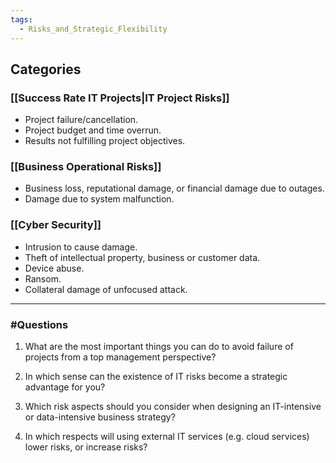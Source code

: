 ```yaml
---
tags:
  - Risks_and_Strategic_Flexibility
---
```

## Categories
### [[Success Rate IT Projects|IT Project Risks]]
- Project failure/cancellation.  
- Project budget and time overrun.  
- Results not fulfilling project objectives.
### [[Business Operational Risks]]
- Business loss, reputational damage, or financial damage due to outages. 
- Damage due to system malfunction.
### [[Cyber Security]]
- Intrusion to cause damage.  
- Theft of intellectual property, business or customer data.  
- Device abuse.  
- Ransom.  
- Collateral damage of unfocused attack.

---
### #Questions

1. What are the most important things you can do to avoid failure of projects from a top management perspective?

2. In which sense can the existence of IT risks become a strategic advantage for you?

3. Which risk aspects should you consider when designing an IT-intensive or data-intensive business strategy?

4. In which respects will using external IT services (e.g. cloud services) lower risks, or increase risks?